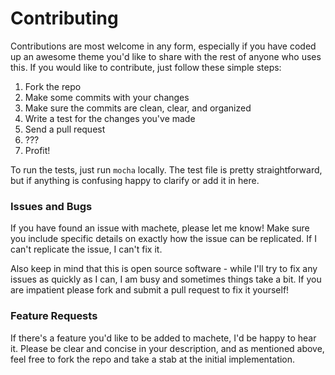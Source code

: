 # Contributing

Contributions are most welcome in any form, especially if you have coded up an awesome theme you'd like to share with the rest of anyone who uses this. If you would like to contribute, just follow these simple steps:

1. Fork the repo
2. Make some commits with your changes
3. Make sure the commits are clean, clear, and organized
4. Write a test for the changes you've made
5. Send a pull request
6. ???
7. Profit!

To run the tests, just run `mocha` locally. The test file is pretty straightforward, but if anything is confusing happy to clarify or add it in here.

### Issues and Bugs

If you have found an issue with machete, please let me know! Make sure you include specific details on exactly how the issue can be replicated. If I can't replicate the issue, I can't fix it.

Also keep in mind that this is open source software - while I'll try to fix any issues as quickly as I can, I am busy and sometimes things take a bit. If you are impatient please fork and submit a pull request to fix it yourself!

### Feature Requests

If there's a feature you'd like to be added to machete, I'd be happy to hear it. Please be clear and concise in your description, and as mentioned above, feel free to fork the repo and take a stab at the initial implementation.
